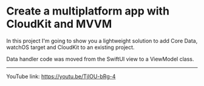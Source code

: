 # Create a multiplatform app with CloudKit and MVVM
In this project I'm going to show you a lightweight solution to add Core Data, watchOS target and CloudKit to an existing project.

Data handler code was moved from the SwiftUI view to a ViewModel class.

------
YouTube link: https://youtu.be/TjIOU-bRg-4
